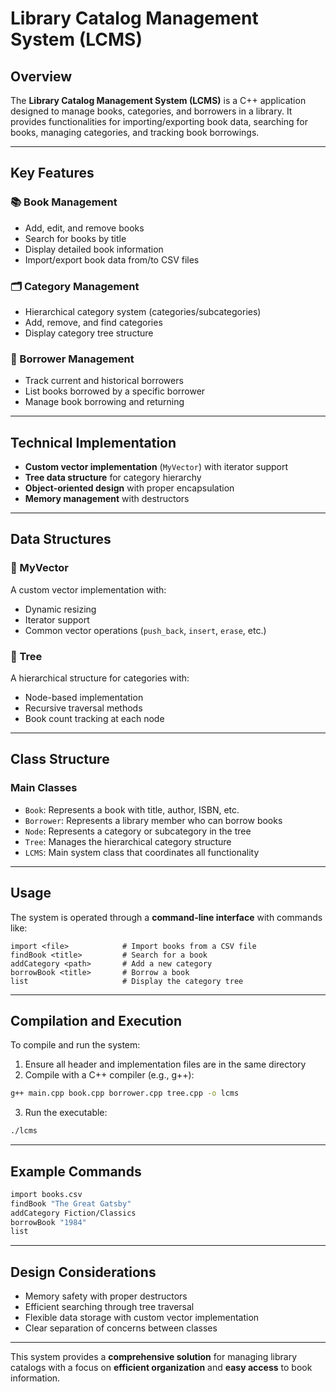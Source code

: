 
# Library Catalog Management System (LCMS)

## Overview
The **Library Catalog Management System (LCMS)** is a C++ application designed to manage books, categories, and borrowers in a library. It provides functionalities for importing/exporting book data, searching for books, managing categories, and tracking book borrowings.

---

## Key Features

### 📚 Book Management
- Add, edit, and remove books  
- Search for books by title  
- Display detailed book information  
- Import/export book data from/to CSV files  

### 🗂️ Category Management
- Hierarchical category system (categories/subcategories)  
- Add, remove, and find categories  
- Display category tree structure  

### 👤 Borrower Management
- Track current and historical borrowers  
- List books borrowed by a specific borrower  
- Manage book borrowing and returning  

---

## Technical Implementation

- **Custom vector implementation** (`MyVector`) with iterator support  
- **Tree data structure** for category hierarchy  
- **Object-oriented design** with proper encapsulation  
- **Memory management** with destructors  

---

## Data Structures

### 🔹 MyVector
A custom vector implementation with:
- Dynamic resizing  
- Iterator support  
- Common vector operations (`push_back`, `insert`, `erase`, etc.)

### 🔹 Tree
A hierarchical structure for categories with:
- Node-based implementation  
- Recursive traversal methods  
- Book count tracking at each node  

---

## Class Structure

### Main Classes

- `Book`: Represents a book with title, author, ISBN, etc.  
- `Borrower`: Represents a library member who can borrow books  
- `Node`: Represents a category or subcategory in the tree  
- `Tree`: Manages the hierarchical category structure  
- `LCMS`: Main system class that coordinates all functionality  

---

## Usage

The system is operated through a **command-line interface** with commands like:

```
import <file>            # Import books from a CSV file
findBook <title>         # Search for a book
addCategory <path>       # Add a new category
borrowBook <title>       # Borrow a book
list                     # Display the category tree
```

---

## Compilation and Execution

To compile and run the system:

1. Ensure all header and implementation files are in the same directory  
2. Compile with a C++ compiler (e.g., g++):

```bash
g++ main.cpp book.cpp borrower.cpp tree.cpp -o lcms
```

3. Run the executable:

```bash
./lcms
```

---

## Example Commands

```bash
import books.csv
findBook "The Great Gatsby"
addCategory Fiction/Classics
borrowBook "1984"
list
```

---

## Design Considerations

- Memory safety with proper destructors  
- Efficient searching through tree traversal  
- Flexible data storage with custom vector implementation  
- Clear separation of concerns between classes  

---

This system provides a **comprehensive solution** for managing library catalogs with a focus on **efficient organization** and **easy access** to book information.
